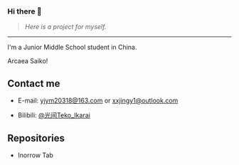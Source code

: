 ### Hi there 👋

> *Here is a project for myself.*

---

I'm a Junior Middle School student in China.

Arcaea Saiko! 

## Contact me

- E-mail: [yjym20318@163.com](mailto:yjym20318@163.com) or [xxjingy1@outlook.com](mailto:xxjingy1@outlook.com)

- Bilibili: [@光间Teko_Ikarai](https://space.bilibili.com/1365405592/)

## Repositories

- Inorrow Tab
